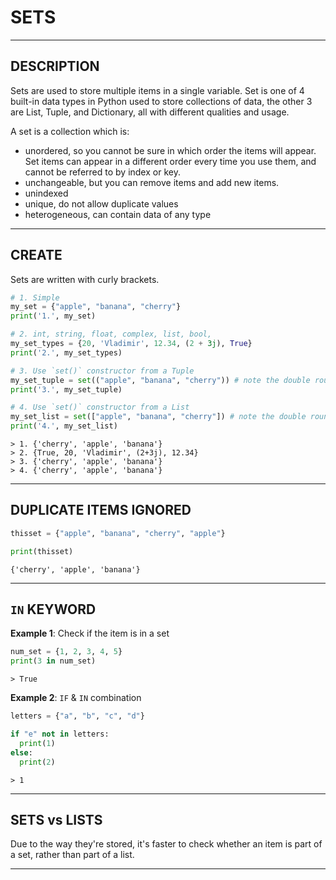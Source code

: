 # SETS


---


## DESCRIPTION

Sets are used to store multiple items in a single variable.
Set is one of 4 built-in data types in Python used to store collections of data, the other 3 are List, Tuple, and Dictionary, all with different qualities and usage.

A set is a collection which is:
- unordered, so you cannot be sure in which order the items will appear. Set items can appear in a different order every time you use them, and cannot be referred to by index or key.
- unchangeable, but you can remove items and add new items.
- unindexed
- unique, do not allow duplicate values
- heterogeneous, can contain data of any type


---


## CREATE

Sets are written with curly brackets.

```python
# 1. Simple
my_set = {"apple", "banana", "cherry"}
print('1.', my_set)

# 2. int, string, float, complex, list, bool,
my_set_types = {20, 'Vladimir', 12.34, (2 + 3j), True}
print('2.', my_set_types)

# 3. Use `set()` constructor from a Tuple
my_set_tuple = set(("apple", "banana", "cherry")) # note the double round-brackets
print('3.', my_set_tuple)

# 4. Use `set()` constructor from a List
my_set_list = set(["apple", "banana", "cherry"]) # note the double round-brackets
print('4.', my_set_list)
```
```
> 1. {'cherry', 'apple', 'banana'}
> 2. {True, 20, 'Vladimir', (2+3j), 12.34}
> 3. {'cherry', 'apple', 'banana'}
> 4. {'cherry', 'apple', 'banana'}
```


---


## DUPLICATE ITEMS IGNORED

```python
thisset = {"apple", "banana", "cherry", "apple"}

print(thisset)
```
```
{'cherry', 'apple', 'banana'}
```


---


## `IN` KEYWORD

**Example 1**: Check if the item is in a set

```python
num_set = {1, 2, 3, 4, 5}
print(3 in num_set)
```
```
> True
```


**Example 2**: `IF` & `IN` combination
```python
letters = {"a", "b", "c", "d"}

if "e" not in letters:
  print(1)
else:
  print(2)
```
```
> 1
```


---


## SETS vs LISTS

Due to the way they're stored, it's faster to check whether an item is part of a set, rather than part of a list.


---

